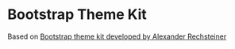 # Bootstrap Theme Kit

Based on [Bootstrap theme kit developed by Alexander Rechsteiner](https://github.com/arechsteiner/theme-kit)
